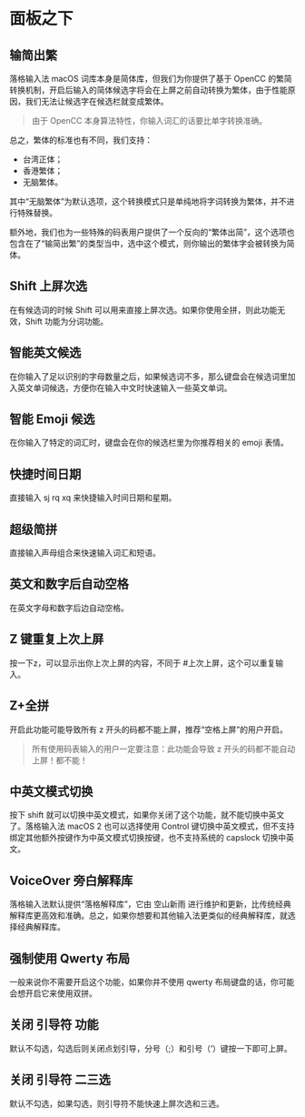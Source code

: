 # 面板之下

## 输简出繁

落格输入法 macOS 词库本身是简体库，但我们为你提供了基于 OpenCC 的繁简转换机制，开启后输入的简体候选字将会在上屏之前自动转换为繁体，由于性能原因，我们无法让候选字在候选栏就变成繁体。

> 由于 OpenCC 本身算法特性，你输入词汇的话要比单字转换准确。

总之，繁体的标准也有不同，我们支持：    

* 台湾正体；
* 香港繁体；
* 无脑繁体。

其中“无脑繁体”为默认选项，这个转换模式只是单纯地将字词转换为繁体，并不进行特殊替换。

额外地，我们也为一些特殊的码表用户提供了一个反向的“繁体出简”，这个选项也包含在了“输简出繁”的类型当中，选中这个模式，则你输出的繁体字会被转换为简体。

## Shift 上屏次选

在有候选词的时候 Shift 可以用来直接上屏次选。如果你使用全拼，则此功能无效，Shift 功能为分词功能。

## 智能英文候选

在你输入了足以识别的字母数量之后，如果候选词不多，那么键盘会在候选词里加入英文单词候选，方便你在输入中文时快速输入一些英文单词。

## 智能 Emoji 候选

在你输入了特定的词汇时，键盘会在你的候选栏里为你推荐相关的 emoji 表情。


## 快捷时间日期

直接输入 sj rq xq 来快捷输入时间日期和星期。

## 超级简拼

直接输入声母组合来快速输入词汇和短语。


## 英文和数字后自动空格

在英文字母和数字后边自动空格。

## Z 键重复上次上屏

按一下z，可以显示出你上次上屏的内容，不同于 #上次上屏，这个可以重复输入。

## Z+全拼

开启此功能可能导致所有 z 开头的码都不能上屏，推荐“空格上屏”的用户开启。

> 所有使用码表输入的用户一定要注意：此功能会导致 z 开头的码都不能自动上屏！都不能！


## 中英文模式切换

按下 shift 就可以切换中英文模式，如果你关闭了这个功能，就不能切换中英文了。落格输入法 macOS 2 也可以选择使用 Control 键切换中英文模式，但不支持绑定其他额外按键作为中英文模式切换按键，也不支持系统的 capslock 切换中英文。

## VoiceOver 旁白解释库

落格输入法默认提供“落格解释库”，它由 空山新雨 进行维护和更新，比传统经典解释库更高效和准确。总之，如果你想要和其他输入法更类似的经典解释库，就选择经典解释库。

## 强制使用 Qwerty 布局

一般来说你不需要开启这个功能，如果你并不使用 qwerty 布局键盘的话，你可能会想开启它来使用双拼。

## 关闭 引导符 功能

默认不勾选，勾选后则关闭点划引导，分号（;）和引号（‘）键按一下即可上屏。

## 关闭 引导符 二三选

默认不勾选，如果勾选，则引导符不能快速上屏次选和三选。